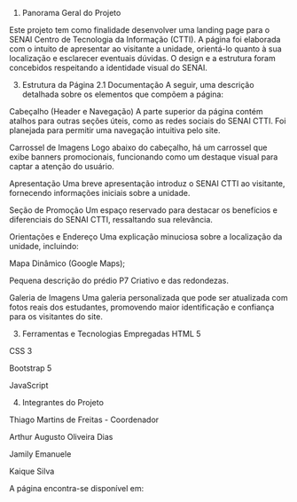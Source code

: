 1. Panorama Geral do Projeto
   
Este projeto tem como finalidade desenvolver uma landing page para o SENAI Centro de Tecnologia da Informação (CTTI). A página foi elaborada com o intuito de apresentar ao visitante a unidade, orientá-lo quanto à sua localização e esclarecer eventuais dúvidas. O design e a estrutura foram concebidos respeitando a identidade visual do SENAI.


3. Estrutura da Página
2.1 Documentação
A seguir, uma descrição detalhada sobre os elementos que compõem a página:

Cabeçalho (Header e Navegação)
A parte superior da página contém atalhos para outras seções úteis, como as redes sociais do SENAI CTTI. Foi planejada para permitir uma navegação intuitiva pelo site.

Carrossel de Imagens
Logo abaixo do cabeçalho, há um carrossel que exibe banners promocionais, funcionando como um destaque visual para captar a atenção do usuário.

Apresentação
Uma breve apresentação introduz o SENAI CTTI ao visitante, fornecendo informações iniciais sobre a unidade.

Seção de Promoção
Um espaço reservado para destacar os benefícios e diferenciais do SENAI CTTI, ressaltando sua relevância.

Orientações e Endereço
Uma explicação minuciosa sobre a localização da unidade, incluindo:

Mapa Dinâmico (Google Maps);

Pequena descrição do prédio P7 Criativo e das redondezas.

Galeria de Imagens
Uma galeria personalizada que pode ser atualizada com fotos reais dos estudantes, promovendo maior identificação e confiança para os visitantes do site.


3. Ferramentas e Tecnologias Empregadas
HTML 5

CSS 3

Bootstrap 5

JavaScript

4. Integrantes do Projeto
   
Thiago Martins de Freitas - Coordenador

Arthur Augusto Oliveira Dias

Jamily Emanuele

Kaique Silva

A página encontra-se disponível em:
